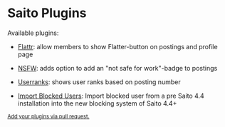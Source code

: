 <!--
Title: Saito Plugins
-->

# Saito Plugins #


Available plugins:

- [Flattr][plugin-flattr]: allow members to show Flatter-button on postings and profile page
- [NSFW][plugin-nsfw]: adds option to add an "not safe for work"-badge to postings
- [Userranks][plugin-userranks]: shows user ranks based on posting number

- [Import Blocked Users][plugin-ibu]: Import blocked user from a pre Saito 4.4 installation into the new blocking system of Saito 4.4+


[plugin-userranks]: https://github.com/Schlaefer/saito-userranks
[plugin-flattr]: https://github.com/Schlaefer/saito-flattr
[plugin-nsfw]: https://github.com/Schlaefer/saito-nsfwbadge

[plugin-ibu]: https://github.com/Schlaefer/saito-importblockedusers

<div class="text-muted">
<small >
<a href="https://github.com/Schlaefer/Saito/blob/gh-pages/content/saito-plugins.md">Add your plugins via pull request.</a>
</small>
</div>
